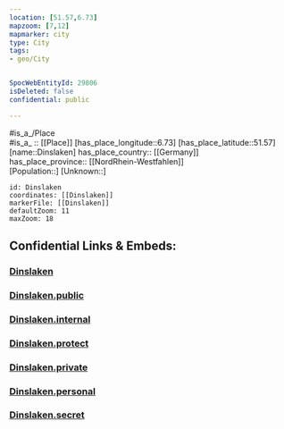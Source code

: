 ```yaml
---
location: [51.57,6.73] 
mapzoom: [7,12] 
mapmarker: city 
type: City
tags:
- geo/City


SpocWebEntityId: 29806
isDeleted: false
confidential: public

---
```

#is_a_/Place  
#is_a_ :: [[Place]] 
[has_place_longitude::6.73] 
[has_place_latitude::51.57] 
[name::Dinslaken] 
has_place_country:: [[Germany]]  
has_place_province:: [[NordRhein-Westfahlen]]  
[Population::] 
[Unknown::] 


```leaflet
id: Dinslaken
coordinates: [[Dinslaken]] 
markerFile: [[Dinslaken]] 
defaultZoom: 11 
maxZoom: 18
```


## Confidential Links & Embeds: 

### [Dinslaken](/_Standards/Earth/Continent/Europe/Europe~Central/Germany/Germany~West/Nordrhein-Westfalen/counties~NW/Wesel/cities~Wesel/Dinslaken.md) 

### [Dinslaken.public](/_public/Earth/Continent/Europe/Europe~Central/Germany/Germany~West/Nordrhein-Westfalen/counties~NW/Wesel/cities~Wesel/Dinslaken.public.md) 

### [Dinslaken.internal](/_internal/Earth/Continent/Europe/Europe~Central/Germany/Germany~West/Nordrhein-Westfalen/counties~NW/Wesel/cities~Wesel/Dinslaken.internal.md) 

### [Dinslaken.protect](/_protect/Earth/Continent/Europe/Europe~Central/Germany/Germany~West/Nordrhein-Westfalen/counties~NW/Wesel/cities~Wesel/Dinslaken.protect.md) 

### [Dinslaken.private](/_private/Earth/Continent/Europe/Europe~Central/Germany/Germany~West/Nordrhein-Westfalen/counties~NW/Wesel/cities~Wesel/Dinslaken.private.md) 

### [Dinslaken.personal](/_personal/Earth/Continent/Europe/Europe~Central/Germany/Germany~West/Nordrhein-Westfalen/counties~NW/Wesel/cities~Wesel/Dinslaken.personal.md) 

### [Dinslaken.secret](/_secret/Earth/Continent/Europe/Europe~Central/Germany/Germany~West/Nordrhein-Westfalen/counties~NW/Wesel/cities~Wesel/Dinslaken.secret.md)

